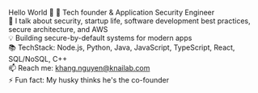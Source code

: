 Hello World 👋
🔐 Tech founder & Application Security Engineer 
<br>
🌱 I talk about security, startup life, software development best practices, secure architecture, and AWS
<br>
💡 Building secure-by-default systems for modern apps
<br>
📚 TechStack: Node.js, Python, Java, JavaScript, TypeScript, React, SQL/NoSQL, C++
<br>
📫 Reach me: khang.nguyen@knailab.com
<br>
⚡ Fun fact: My husky thinks he's the co-founder
<br>
